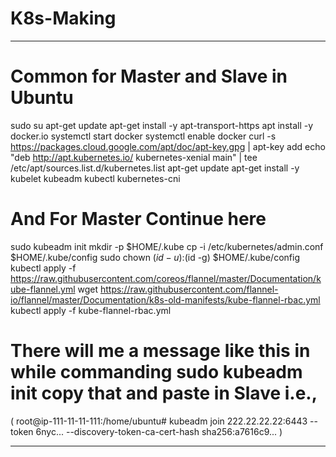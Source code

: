# K8s-Making

------------------------------------------------------------------------------------------------------------
# Common for Master and Slave in Ubuntu
sudo su
apt-get update
apt-get install -y apt-transport-https
apt install -y docker.io
systemctl start docker
systemctl enable docker
curl -s https://packages.cloud.google.com/apt/doc/apt-key.gpg | apt-key add
echo "deb http://apt.kubernetes.io/ kubernetes-xenial main" | tee /etc/apt/sources.list.d/kubernetes.list
apt-get update
apt-get install -y kubelet kubeadm kubectl kubernetes-cni

# And For Master Continue here
sudo kubeadm init
mkdir -p $HOME/.kube
cp -i /etc/kubernetes/admin.conf $HOME/.kube/config
sudo chown $(id -u):$(id -g) $HOME/.kube/config
kubectl apply -f https://raw.githubusercontent.com/coreos/flannel/master/Documentation/kube-flannel.yml
wget https://raw.githubusercontent.com/flannel-io/flannel/master/Documentation/k8s-old-manifests/kube-flannel-rbac.yml
kubectl apply -f kube-flannel-rbac.yml 
# There will me a message like this in while commanding **sudo kubeadm init** copy that and paste in Slave i.e., 
( root@ip-111-11-11-111:/home/ubuntu# kubeadm join 222.22.22.22:6443 --token 6nyc... --discovery-token-ca-cert-hash sha256:a7616c9...  )

------------------------------------------------------------------------------------------------------------------------
